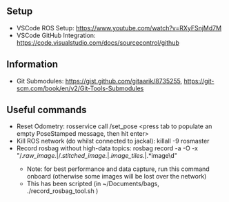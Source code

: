 ## Setup 
- VSCode ROS Setup: https://www.youtube.com/watch?v=RXyFSnjMd7M
- VSCode GitHub Integration: https://code.visualstudio.com/docs/sourcecontrol/github

## Information
- Git Submodules: https://gist.github.com/gitaarik/8735255, https://git-scm.com/book/en/v2/Git-Tools-Submodules

## Useful commands
- Reset Odometry: rosservice call /set_pose <press tab to populate an empty PoseStamped message, then hit enter>
- Kill ROS network (do whilst connected to jackal): killall -9 rosmaster
- Record rosbag without high-data topics: rosbag record -a -O <filename> -x "/.*raw_image.*|/.*stitched_image.*|.*image_tiles.*|.*image\d"
  - Note: for best performance and data capture, run this command onboard (otherwise some images will be lost over the network)
  - This has been scripted (in ~/Documents/bags, ./record_rosbag_tool.sh <filename>)
